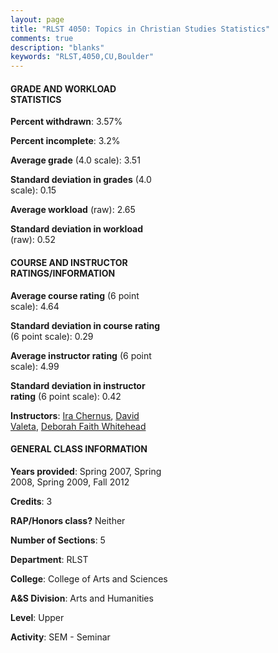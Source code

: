 ```yaml
---
layout: page
title: "RLST 4050: Topics in Christian Studies Statistics"
comments: true
description: "blanks"
keywords: "RLST,4050,CU,Boulder"
---
```

<head>
<script src="https://ajax.googleapis.com/ajax/libs/jquery/2.1.3/jquery.min.js"></script>
<script src="https://dl.dropboxusercontent.com/s/pc42nxpaw1ea4o9/highcharts.js?dl=0"></script>
<!-- <script src="../assets/js/highcharts.js"></script> -->
<style type="text/css">@font-face {
	font-family: "Bebas Neue";
	src: url(https://www.filehosting.org/file/details/544349/BebasNeue Regular.otf) format("opentype");
	}
	h1.Bebas { 
		font-family: "Bebas Neue", Verdana, Tahoma;
	}
</style>
</head>
<body>
	<div id="container" style="float: right; width: 45%; height: 88%; margin-left: 2.5%; margin-right: 2.5%;"></div>
	<script language="JavaScript">
		$(document).ready(function() {
		var chart = {type: 'column'};
		var title = {text: 'Grade Distribution'};
		var xAxis = {categories: ['A','B','C','D','F'],crosshair: true};
		var yAxis = {min: 0,title: {text: 'Percentage'}};
		var tooltip = {headerFormat: '<center><b><span style="font-size:20px">{point.key}</span></b></center>',
		               pointFormat: '<td style="padding:0"><b>{point.y:.1f}%</b></td>',
		               footerFormat: '</table>',shared: true,useHTML: true};
		var plotOptions = {column: {pointPadding: 0.0,borderWidth: 0}};  
		var credits = {enabled: false};var series= [{name: 'Percent',data: [64.14,33.48,1.05,0.0,1.33,]}];
		var json = {};
		json.chart = chart;
		json.title = title;
		json.tooltip = tooltip;
		json.xAxis = xAxis;
		json.yAxis = yAxis;  
		json.series = series;
		json.plotOptions = plotOptions;  
		json.credits = credits;
		$('#container').highcharts(json);
	});
	</script>
</body>
			   
#### GRADE AND WORKLOAD STATISTICS

**Percent withdrawn**: 3.57%

**Percent incomplete**: 3.2%

**Average grade** (4.0 scale): 3.51

**Standard deviation in grades** (4.0 scale): 0.15

**Average workload** (raw): 2.65

**Standard deviation in workload** (raw): 0.52

#### COURSE AND INSTRUCTOR RATINGS/INFORMATION

**Average course rating** (6 point scale): 4.64

**Standard deviation in course rating** (6 point scale): 0.29

**Average instructor rating** (6 point scale): 4.99

**Standard deviation in instructor rating** (6 point scale): 0.42

**Instructors**: <a href='../../instructors/Ira_Chernus'>Ira Chernus</a>, <a href='../../instructors/David_Valeta'>David Valeta</a>, <a href='../../instructors/Deborah_Faith_Whitehead'>Deborah Faith Whitehead</a>

#### GENERAL CLASS INFORMATION

**Years provided**: Spring 2007, Spring 2008, Spring 2009, Fall 2012

**Credits**: 3

**RAP/Honors class?** Neither

**Number of Sections**: 5

**Department**: RLST

**College**: College of Arts and Sciences

**A&S Division**: Arts and Humanities

**Level**: Upper

**Activity**: SEM - Seminar
